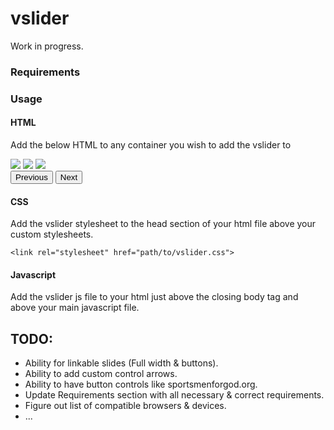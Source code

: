 # vslider

Work in progress.

### Requirements

### Usage

#### HTML

Add the below HTML to any container you wish to add the vslider to

 <div class="vslider slider2">
  <div class="vslider-items">
    <img src="image.jpg">
    <img src="image.jpg">
    <img src="image.jpg">
  </div>
  <button class="vslider-button js-vslider-previous">Previous</button>
  <button class="vslider-button js-vslider-next">Next</button>
 </div>


#### CSS


Add the vslider stylesheet to the head section of your html file above your custom stylesheets.

	<link rel="stylesheet" href="path/to/vslider.css">


#### Javascript

Add the vslider js file to your html just above the closing body tag
and above your main javascript file.

 <script src="path/to/vslider.js"></script>
 <script>
 // Most basic usage
 var el = vs_getAll('.slider1').vs_first();
 var vs1 = new VSlider(el, {});

 // Using plugin options
 var el = vs_getAll('.slider1').vs_first();
 var vs1 = new VSlider(el, {
  option1: value,
  option2: value
 });
 </script>


## TODO:
* Ability for linkable slides (Full width & buttons).
* Ability to add custom control arrows.
* Ability to have button controls like sportsmenforgod.org.
* Update Requirements section with all necessary & correct requirements.
* Figure out list of compatible browsers & devices.
* ...
